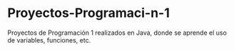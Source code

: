 # Proyectos-Programaci-n-1
Proyectos de Programación 1 realizados en Java, donde se aprende el uso de variables, funciones, etc.
